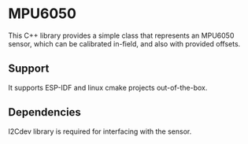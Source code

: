 # MPU6050
This C++ library provides a simple class that represents an MPU6050 sensor, which can be calibrated in-field, and also with provided offsets.

## Support
It supports ESP-IDF and linux cmake projects out-of-the-box.

## Dependencies
I2Cdev library is required for interfacing with the sensor.
